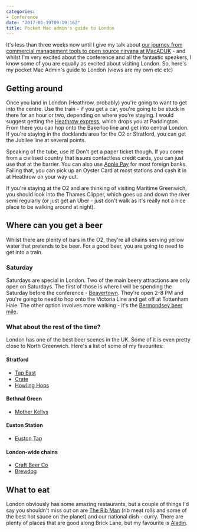 ```yaml
---
categories:
- Conference
date: "2017-01-19T09:19:16Z"
title: Pocket Mac admin's guide to London
---
```

It's less than three weeks now until I give my talk about [our journey from commercial management tools to open source nirvana at MacADUK](http://www.macad.uk/speaker/speaker-graham-gilbert/) - and whilst I'm very excited about the conference and all the fantastic speakers, I know some of you are equally as excited about visiting London. So, here's my pocket Mac Admin's guide to London (views are my own etc etc) <!--more-->

## Getting around

Once you land in London (Heathrow, probably) you're going to want to get into the centre. Use the train - if you get a car, you're going to be stuck in there for an hour or two, depending on where you're staying. I would suggest getting the [Heathrow express](https://www.heathrowexpress.com/), which drops you at Paddington. From there you can hop onto the Bakerloo line and get into central London. If you're staying in the docklands area for the O2 or Stratford, you can get the Jubilee line at several points. 

Speaking of the tube, use it! Don't get a paper ticket though. If you come from a civilised country that issues contactless credit cards, you can just use that at the barrier. You can also use [Apple Pay](https://tfl.gov.uk/fares-and-payments/contactless/other-methods-of-contactless-payment/apple-pay?cid=applepay) for most foreign banks. Failing that, you can pick up an Oyster Card at most stations and cash it in at Heathrow on your way out. 

If you're staying at the O2 and are thinking of visiting Maritime Greenwich, you should look into the Thames Clipper, which goes up and down the river semi regularly (or just get an Uber - just don't walk as it's really not a nice place to be walking around at night). 

## Where can you get a beer

Whilst there are plenty of bars in the O2, they're all chains serving yellow water that pretends to be beer. For a good beer, you are going to need to get into a train. 

### Saturday

Saturdays are special in London. Two of the main beery attractions are only open on Saturdays. The first of those is where I will be spending the Saturday before the conference - [Beavertown](http://www.beavertownbrewery.co.uk/tap-room/). They're open 2-8 PM and you're going to need to hop onto the Victoria Line and get off at Tottenham Hale. The other option involves more walking - it's the [Bermondsey beer mile](http://www.standard.co.uk/goingout/bars/bermondsey-beer-miles-craft-beer-crawl-9250311.html).

### What about the rest of the time?

London has one of the best beer scenes in the UK. Some of it is even pretty close to North Greenwich. Here's a list of some of my favourites:

#### Stratford

* [Tap East](http://www.tapeast.co.uk/)
* [Crate](http://cratebrewery.com/)
* [Howling Hops](http://howlinghops.co.uk/)

#### Bethnal Green

* [Mother Kellys](http://motherkellys.co.uk/)

#### Euston Station

* [Euston Tap](http://www.eustontap.com/)

#### London-wide chains
* [Craft Beer Co](http://www.thecraftbeerco.com/)
* [Brewdog](https://www.brewdog.com/)

## What to eat

London obviously has some amazing restaurants, but a couple of things I'd say you shouldn't miss out on are [The Rib Man](http://theribman.co.uk/) (rib meat rolls and some of the best hot sauce on the planet) and our national dish - curry. There are plenty of places that are good along Brick Lane, but my favourite is [Aladin](http://aladinbricklane.net/).